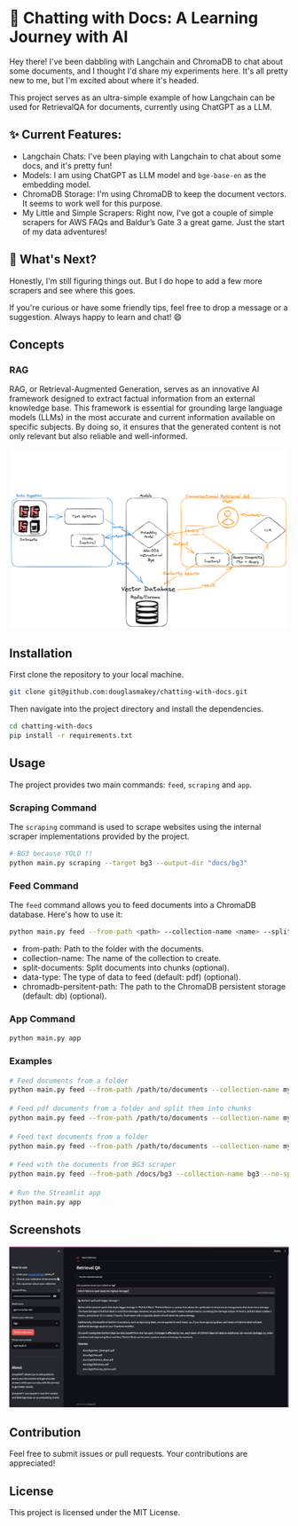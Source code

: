 # 📖 Chatting with Docs: A Learning Journey with AI

Hey there! I've been dabbling with Langchain and ChromaDB to chat about some documents, and I thought I'd share my experiments here. It's all pretty new to me, but I'm excited about where it's headed.

This project serves as an ultra-simple example of how Langchain can be used for RetrievalQA for documents, currently using ChatGPT as a LLM.

## ✨ Current Features:

* Langchain Chats: I've been playing with Langchain to chat about some docs, and it's pretty fun!
* Models: I am using ChatGPT as LLM model and `bge-base-en` as the embedding model.
* ChromaDB Storage: I'm using ChromaDB to keep the document vectors. It seems to work well for this purpose.
* My Little and Simple Scrapers: Right now, I've got a couple of simple scrapers for AWS FAQs and Baldur’s Gate 3 a great game. Just the start of my data adventures!

## 🌱 What's Next?

Honestly, I'm still figuring things out. But I do hope to add a few more scrapers and see where this goes.

If you're curious or have some friendly tips, feel free to drop a message or a suggestion. Always happy to learn and chat! 😄

## Concepts

### RAG

RAG, or Retrieval-Augmented Generation, serves as an innovative AI framework designed to extract factual information from an external knowledge base. This framework is essential for grounding large language models (LLMs) in the most accurate and current information available on specific subjects. By doing so, it ensures that the generated content is not only relevant but also reliable and well-informed.

![rag.png](rag.png)

## Installation

First clone the repository to your local machine.

```bash
git clone git@github.com:douglasmakey/chatting-with-docs.git
```

Then navigate into the project directory and install the dependencies.

```bash
cd chatting-with-docs
pip install -r requirements.txt
```

## Usage

The project provides two main commands: `feed`, `scraping` and `app`.

### Scraping Command

The `scraping` command is used to scrape websites using the internal scraper implementations provided by the project.

```bash
# BG3 because YOLO !!
python main.py scraping --target bg3 --output-dir "docs/bg3"
```

### Feed Command

The `feed` command allows you to feed documents into a ChromaDB database. Here's how to use it:

```bash
python main.py feed --from-path <path> --collection-name <name> --split-documents
```
- from-path: Path to the folder with the documents.
- collection-name: The name of the collection to create.
- split-documents: Split documents into chunks (optional).
- data-type: The type of data to feed (default: pdf) (optional).
- chromadb-persitent-path: The path to the ChromaDB persistent storage (default: db) (optional).

### App Command

```bash
python main.py app
```

### Examples

```bash
# Feed documents from a folder
python main.py feed --from-path /path/to/documents --collection-name my_collection

# Feed pdf documents from a folder and split them into chunks
python main.py feed --from-path /path/to/documents --collection-name my_collection --split-documents

# Feed text documents from a folder
python main.py feed --from-path /path/to/documents --collection-name my_collection --data-type txt

# Feed with the documents from BG3 scraper
python main.py feed --from-path /docs/bg3 --collection-name bg3 --no-split-documents

# Run the Streamlit app
python main.py app
```
## Screenshots

![Alt text](demo.png "Demo")

## Contribution

Feel free to submit issues or pull requests. Your contributions are appreciated!

## License

This project is licensed under the MIT License.